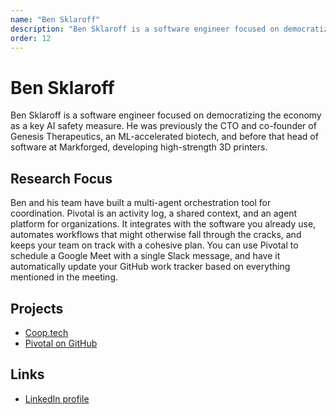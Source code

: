 ```yaml
---
name: "Ben Sklaroff"
description: "Ben Sklaroff is a software engineer focused on democratizing the economy as a key AI safety measure. He was previously the CTO and co-founder of Genesis Therapeutics, an ML-accelerated biotech, and before that head of software at Markforged, developing high-strength 3D printers."
order: 12
---
```


# Ben Sklaroff

Ben Sklaroff is a software engineer focused on democratizing the economy as a key AI safety measure. He was previously the CTO and co-founder of Genesis Therapeutics, an ML-accelerated biotech, and before that head of software at Markforged, developing high-strength 3D printers.

## Research Focus

Ben and his team have built a multi-agent orchestration tool for coordination. Pivotal is an activity log, a shared context, and an agent platform for organizations. It integrates with the software you already use, automates workflows that might otherwise fall through the cracks, and keeps your team on track with a cohesive plan. You can use Pivotal to schedule a Google Meet with a single Slack message, and have it automatically update your GitHub work tracker based on everything mentioned in the meeting.

## Projects

- [Coop.tech](https://coop.tech)
- [Pivotal on GitHub](https://github.com/cooperativetech/pivotal)

## Links

- [LinkedIn profile](https://www.linkedin.com/in/ben-sklaroff-18b93061)
